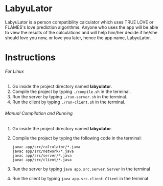 # LabyuLator

LabyuLator is a person compatibility calculator which uses TRUE LOVE or FLAMES's love prediction algorithms. Anyone who uses the app will be able to view the results of the calculations and will help him/her decide if he/she should love you now, or love you later, hence the app name, LabyuLator.

# Instructions

###### For Linux
1. Go inside the project directory named **labyulator**.
2. Compile the project by typing `./compile.sh` in the terminal.
3. Run the server by typing `./run-server.sh` in the terminal.
4. Run the client by typing `./run-client.sh` in the terminal.

###### Manual Compilation and Running

1. Go inside the project directory named **labyulator**.
2. Compile the project by typing the following code in the terminal:

    ```shell
    javac app/src/calculator/*.java
    javac app/src/network/*.java
    javac app/src/server/*.java
    javac app/src/client/*.java
    ```

3. Run the server by typing `java app.src.server.Server` in the terminal
4. Run the client by typing `java app.src.client.Client` in the terminal